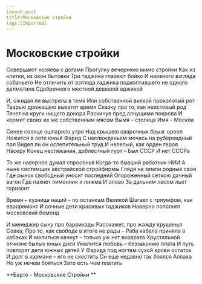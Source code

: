 ```yaml
---
layout:post
title:Московские стройки
tags:[Imported]
---
```

# Московские стройки 

Совершают хозяева с догами
Прогулку вечернюю мимо стройки
Как из клетки, из окон бытовки
Три таджика глазеют бойко
И наивного взгляда собачьего
Не отличить от взгляда таджика
подкоптившего не одного далматина
Сдобренного местной дешевой аджикой

И, ожидая ли выстрела в темя
Или собственной вилкой проколотый рот
Тварью дрожащею выкатит время
Сказку про то, как неистовый род
Тянет на круги нищего донора
Раскинув пред алчущими покрова
И кормит своих их же собственным мясом
Вымя – столица
Имя – Москва

Синее солнце ошпарило утро
Над крышею сварочных брызг ореол
Нежится в лете юный Фарид
С наслажденьем мочась на рубероидный пол
Видел ли он ослепительный труд
И нелепый, как орден героя Насеру
Конец нестяжания, доблестный гурт –
Был СССР
И нет СССРа

То же наверное думал спросонья
Когда-то бывший работник НИИ
А ныне системщик австрийской стройфирмы
Глядя на земли родные свои
Где рынок свободный уносит последний
Огороженный сеткою дачный вагон
Где пахнет лимонник и пижма
И олово
За дальним лесом льет горизонт

Время – кузница наций – по останкам Великой
Шагает с триумфом, как евроремонт
И сочные дети красивых таджиков
Наверно пополнят московский бомонд

И менеджер сыну про баррикады
Расскажет, про жажду крушенья Совка,
Про то, как свободе в итоге не рады –
Раба кабала приняла в кабаках
И молиться начнут – только уж нет возврата
Хрустальной отчизне былых юных дней
Умалится любовь – беззаконию плата
И путь повторят дети южных детей
У Фарида под ногтем сухой крови остаток
И долг в кармане – его не скостить
Он еще недавно так боялся Аллаха
Но уж нечем бояться
Зато есть чем платить

**Барто - Московские Стройки **